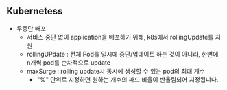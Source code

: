 ## Kubernetess
* 무중단 배포
  - 서비스 중단 없이 application을 배포하기 위해, k8s에서 rollingUpdate를 지원
  - rollingUPdate : 전체 Pod를 일시에 중단/업데이트 하는 것이 아니라, 한번에 n개씩 pod를 순차적으로 update
  - maxSurge : rolling update시 동시에 생성할 수 있는 pod의 최대 개수
    - "%" 단위로 지정하면 원하는 개수의 파드 비율이 반올림되어 지정됩니다.
